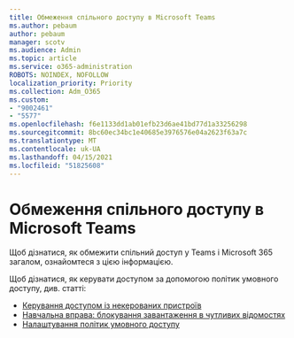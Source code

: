 ```yaml
---
title: Обмеження спільного доступу в Microsoft Teams
ms.author: pebaum
author: pebaum
manager: scotv
ms.audience: Admin
ms.topic: article
ms.service: o365-administration
ROBOTS: NOINDEX, NOFOLLOW
localization_priority: Priority
ms.collection: Adm_O365
ms.custom:
- "9002461"
- "5577"
ms.openlocfilehash: f6e1133dd1ab01efb23d6ae41bd77d1a33256298
ms.sourcegitcommit: 8bc60ec34bc1e40685e3976576e04a2623f63a7c
ms.translationtype: MT
ms.contentlocale: uk-UA
ms.lasthandoff: 04/15/2021
ms.locfileid: "51825608"
---
```

# <a name="limit-sharing-in-microsoft-teams"></a>Обмеження спільного доступу в Microsoft Teams

Щоб дізнатися, як обмежити спільний доступ у Teams і Microsoft 365 загалом, ознайомтеся з цією інформацією. [](https://docs.microsoft.com/microsoft-365/solutions/microsoft-365-limit-sharing?view=o365-worldwide)

Щоб дізнатися, як керувати доступом за допомогою політик умовного доступу, див. статті:

- [Керування доступом із некерованих пристроїв](https://docs.microsoft.com/sharepoint/control-access-from-unmanaged-devices)
- [Навчальна вправа: блокування завантаження в чутливих відомостях](https://docs.microsoft.com/cloud-app-security/use-case-proxy-block-session-aad)
- [Налаштування політик умовного доступу](https://docs.microsoft.com/microsoft-365/business/set-up-conditional-access-policies?view=o365-worldwide)
